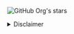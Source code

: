 ![GitHub Org's stars](https://img.shields.io/github/stars/JoestarLabs)

<details>
<summary>Disclaimer</summary>
<sub> *This is an unaffiliated fan project; no official connection to Shueisha or JoJo's Bizarre Adventure.* </sub>
</details>
